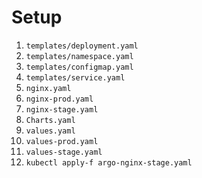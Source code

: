 # Setup
1. `templates/deployment.yaml`
2. `templates/namespace.yaml`
3. `templates/configmap.yaml`
4. `templates/service.yaml`
5. `nginx.yaml`
6. `nginx-prod.yaml`
7. `nginx-stage.yaml`
8. `Charts.yaml`
9. `values.yaml`
10. `values-prod.yaml`
11. `values-stage.yaml`
12. `kubectl apply-f argo-nginx-stage.yaml`

